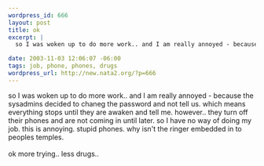```yaml
--- 
wordpress_id: 666
layout: post
title: ok
excerpt: |
  so I was woken up to do more work.. and I am really annoyed - because the sysadmins decided to chaneg the password and not tell us. which means everything stops until they are awaken and tell me. however.. they turn off their phones and are not coming in until later. so I have no way of doing my job. this is annoying. stupid phones. why isn't the ringer embedded  in to peoples temples. 

date: 2003-11-03 12:06:07 -06:00
tags: job, phone, phones, drugs
wordpress_url: http://new.nata2.org/?p=666
---
```

so I was woken up to do more work.. and I am really annoyed - because the sysadmins decided to chaneg the password and not tell us. which means everything stops until they are awaken and tell me. however.. they turn off their phones and are not coming in until later. so I have no way of doing my job. this is annoying. stupid phones. why isn't the ringer embedded  in to peoples temples. 
<br/><br/>ok more trying.. less drugs.. 
